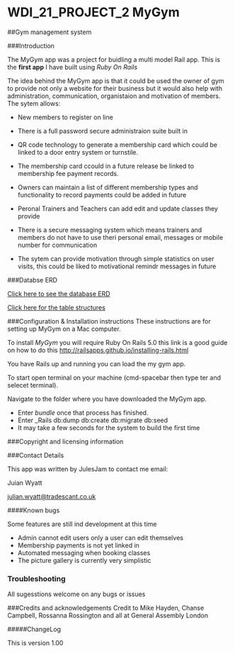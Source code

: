 # WDI_21_PROJECT_2 MyGym
##Gym management system

###Introduction

The MyGym app was a project for buidling a multi model Rail app. This is the __first app__ I have built using _Ruby On Rails_

The idea behind the MyGym app is that it could be used the owner of gym to provide not only a website for their business but it would also help with administration, communication, organistaion and motivation of members. The sytem allows:

* New members to register on line

* There is a full password secure administraion suite built in
* QR code technology to generate a membership card which could be linked to a door entry system or turnstile. 
* The membership card ccould in a future release be linked to membership fee payment records. 
* Owners can maintain a list of different membership types and functionality to record payments could be added in future
* Peronal Trainers and Teachers can add edit and update classes they provide
* There is a secure messaging system which means trainers and members do not have to use theri personal email, messages or mobile number for communication
* The sytem can provide motivation through simple statistics on user visits, this could be liked to motivational remindr messages in future

###Databse ERD

[Click here to see the database ERD](https://github.com/JulesJam/WDI_21_PROJECT_2/blob/master/readmeimages/ERD%20.png)


[Click here for the table structures](https://github.com/JulesJam/WDI_21_PROJECT_2/blob/master/readmeimages/Fields.png)





###Configuration & Installation instructions
These instructions are for setting up MyGym on a Mac computer.

To install _MyGym_ you will require Ruby On Rails 5.0 this link is a good guide on how to do this  http://railsapps.github.io/installing-rails.html

You have Rails up and running you can load the my gym app.

To start open terminal on your machine (cmd-spacebar then type ter and selecet terminal).

Navigate to the folder where you have downloaded the MyGym app.

* Enter _bundle_ once that process has finished.
* Enter _Rails db:dump db:create db:migrate db:seed 
* It may take a few seconds for the system to build the first time



###Copyright and licensing information


###Contact Details

This app was written by JulesJam 
to contact me email:

Juian Wyatt

julian.wyatt@tradescant.co.uk

####Known bugs

Some features are still ind development at this time

* Admin cannot edit users only a user can edit themselves
* Membership payments is not yet linked in
* Automated messaging when booking classes
* The picture gallery is currently very simplistic


### Troubleshooting

All sugesstions welcome on any bugs or issues


###Credits and acknowledgements
Credit to Mike Hayden, Chanse Campbell, Rossanna Rossington and all at General Assembly London

#####ChangeLog

This is version 1.00 